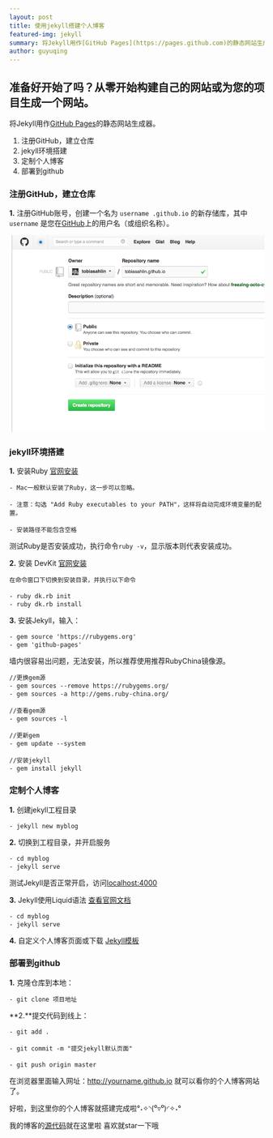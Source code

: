 ```yaml
---
layout: post
title: 使用jekyll搭建个人博客
featured-img: jekyll
summary: 将Jekyll用作[GitHub Pages](https://pages.github.com)的静态网站生成器，从零开始构建自己的网站或为您的项目生成一个网站。
author: guyuqing
---
```

## 准备好开始了吗？从零开始构建自己的网站或为您的项目生成一个网站。

将Jekyll用作[GitHub Pages](https://pages.github.com)的静态网站生成器。

1. 注册GitHub，建立仓库
2. jekyll环境搭建
3. 定制个人博客
4. 部署到github

### 注册GitHub，建立仓库

**1.** 注册GitHub账号，创建一个名为 `username .github.io` 的新存储库，其中 `username` 是您在[GitHub](https://pages.github.com)上的用户名（或组织名称）。


![alt text](/assets/img/posts/jekyll/user-repo@2x.png "Logo Title Text 1")

### jekyll环境搭建
**1.** 安装Ruby [官网安装](https://www.ruby-lang.org/zh_cn/downloads/)
```
- Mac一般默认安装了Ruby，这一步可以忽略。

- 注意：勾选 "Add Ruby executables to your PATH"，这样将自动完成环境变量的配置。 

- 安装路径不能包含空格
```
  测试Ruby是否安装成功，执行命令`ruby -v`，显示版本则代表安装成功。

**2.** 安装 DevKit [官网安装](http://rubyinstaller.org/downloads/)

```
在命令窗口下切换到安装目录，并执行以下命令

- ruby dk.rb init
- ruby dk.rb install
```

**3.** 安装Jekyll，输入：
```
- gem source 'https://rubygems.org'
- gem 'github-pages'
```
墙内很容易出问题，无法安装，所以推荐使用推荐RubyChina镜像源。
```
//更换gem源
- gem sources --remove https://rubygems.org/
- gem sources -a http://gems.ruby-china.org/

//查看gem源
- gem sources -l

//更新gem
- gem update --system

//安装jekyll
- gem install jekyll
```

### 定制个人博客
**1.** 创建jekyll工程目录
```
- jekyll new myblog
```

**2.** 切换到工程目录，并开启服务
```
- cd myblog
- jekyll serve
```

测试Jekyll是否正常开启，访问[localhost:4000](http://localhost:4000)

**3.** Jekyll使用Liquid语法 [查看官网文档](https://jekyllrb.com/)
```
- cd myblog
- jekyll serve
```

**4.** 自定义个人博客页面或下载 [Jekyll模板](http://jekyllthemes.org/)

### 部署到github
**1.** 克隆仓库到本地：
```
- git clone 项目地址
```
**2.**提交代码到线上：
```
- git add .

- git commit -m "提交jekyll默认页面"

- git push origin master 
```

在浏览器里面输入网址：http://yourname.github.io 就可以看你的个人博客网站了。

好啦，到这里你的个人博客就搭建完成啦°˖✧◝(⁰▿⁰)◜✧˖°

我的博客的[源代码](https://github.com/GuyYQ/GuyYQ.github.io)就在这里啦 
喜欢就star一下哦 


